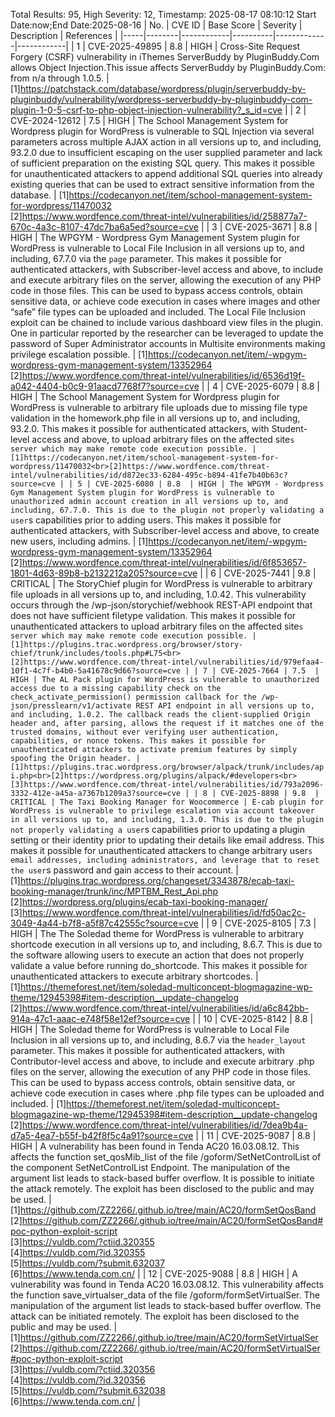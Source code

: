 Total Results: 95, High Severity: 12, Timestamp: 2025-08-17 08:10:12
Start Date:now;End Date:2025-08-16
| No. | CVE ID | Base Score | Severity | Description | References |
|-----|--------|------------|----------|-------------|------------|
| 1 | CVE-2025-49895 | 8.8  | HIGH | Cross-Site Request Forgery (CSRF) vulnerability in iThemes ServerBuddy by PluginBuddy.Com allows Object Injection.This issue affects ServerBuddy by PluginBuddy.Com: from n/a through 1.0.5. | [1]https://patchstack.com/database/wordpress/plugin/serverbuddy-by-pluginbuddy/vulnerability/wordpress-serverbuddy-by-pluginbuddy-com-plugin-1-0-5-csrf-to-php-object-injection-vulnerability?_s_id=cve |
| 2 | CVE-2024-12612 | 7.5  | HIGH | The School Management System for Wordpress plugin for WordPress is vulnerable to SQL Injection via several parameters across multiple AJAX action in all versions up to, and including, 93.2.0 due to insufficient escaping on the user supplied parameter and lack of sufficient preparation on the existing SQL query.  This makes it possible for unauthenticated attackers to append additional SQL queries into already existing queries that can be used to extract sensitive information from the database. | [1]https://codecanyon.net/item/school-management-system-for-wordpress/11470032<br>[2]https://www.wordfence.com/threat-intel/vulnerabilities/id/258877a7-670c-4a3c-8107-47dc7ba6a5ed?source=cve |
| 3 | CVE-2025-3671 | 8.8  | HIGH | The WPGYM - Wordpress Gym Management System plugin for WordPress is vulnerable to Local File Inclusion in all versions up to, and including, 67.7.0 via the `page` parameter. This makes it possible for authenticated attackers, with Subscriber-level access and above, to include and execute arbitrary files on the server, allowing the execution of any PHP code in those files. This can be used to bypass access controls, obtain sensitive data, or achieve code execution in cases where images and other “safe” file types can be uploaded and included. The Local File Inclusion exploit can be chained to include various dashboard view files in the plugin. One in particular reported by the researcher can be leveraged to update the password of Super Administrator accounts in Multisite environments making privilege escalation possible. | [1]https://codecanyon.net/item/-wpgym-wordpress-gym-management-system/13352964<br>[2]https://www.wordfence.com/threat-intel/vulnerabilities/id/6536d19f-a042-4404-b0c9-91aacd7768f7?source=cve |
| 4 | CVE-2025-6079 | 8.8  | HIGH | The School Management System for Wordpress plugin for WordPress is vulnerable to arbitrary file uploads due to missing file type validation in the homework.php file in all versions up to, and including, 93.2.0. This makes it possible for authenticated attackers, with Student-level access and above, to upload arbitrary files on the affected site`s server which may make remote code execution possible. | [1]https://codecanyon.net/item/school-management-system-for-wordpress/11470032<br>[2]https://www.wordfence.com/threat-intel/vulnerabilities/id/d872ec33-6284-495c-b894-41fe7b40b63c?source=cve |
| 5 | CVE-2025-6080 | 8.8  | HIGH | The WPGYM - Wordpress Gym Management System plugin for WordPress is vulnerable to unauthorized admin account creation in all versions up to, and including, 67.7.0. This is due to the plugin not properly validating a user`s capabilities prior to adding users. This makes it possible for authenticated attackers, with Subscriber-level access and above, to create new users, including admins. | [1]https://codecanyon.net/item/-wpgym-wordpress-gym-management-system/13352964<br>[2]https://www.wordfence.com/threat-intel/vulnerabilities/id/6f853657-1801-4d63-89b8-b2132212a205?source=cve |
| 6 | CVE-2025-7441 | 9.8  | CRITICAL | The StoryChief plugin for WordPress is vulnerable to arbitrary file uploads in all versions up to, and including, 1.0.42. This vulnerability occurs through the /wp-json/storychief/webhook REST-API endpoint that does not have sufficient filetype validation. This makes it possible for unauthenticated attackers to upload arbitrary files on the affected site`s server which may make remote code execution possible. | [1]https://plugins.trac.wordpress.org/browser/story-chief/trunk/includes/tools.php#L75<br>[2]https://www.wordfence.com/threat-intel/vulnerabilities/id/979efaa4-10f1-4c7f-b4b0-5a41678c9d66?source=cve |
| 7 | CVE-2025-7664 | 7.5  | HIGH | The AL Pack plugin for WordPress is vulnerable to unauthorized access due to a missing capability check on the check_activate_permission() permission callback for the /wp-json/presslearn/v1/activate REST API endpoint in all versions up to, and including, 1.0.2. The callback reads the client-supplied Origin header and, after parsing, allows the request if it matches one of the trusted domains, without ever verifying user authentication, capabilities, or nonce tokens. This makes it possible for unauthenticated attackers to activate premium features by simply spoofing the Origin header. | [1]https://plugins.trac.wordpress.org/browser/alpack/trunk/includes/api.php<br>[2]https://wordpress.org/plugins/alpack/#developers<br>[3]https://www.wordfence.com/threat-intel/vulnerabilities/id/793a2096-3332-412e-a45a-a7367b1209a3?source=cve |
| 8 | CVE-2025-8898 | 9.8  | CRITICAL | The Taxi Booking Manager for Woocommerce | E-cab plugin for WordPress is vulnerable to privilege escalation via account takeover in all versions up to, and including, 1.3.0. This is due to the plugin not properly validating a user`s capabilities prior to updating a plugin setting or their identity prior to updating their details like email address. This makes it possible for unauthenticated attackers to change arbitrary user`s email addresses, including administrators, and leverage that to reset the user`s password and gain access to their account. | [1]https://plugins.trac.wordpress.org/changeset/3343878/ecab-taxi-booking-manager/trunk/inc/MPTBM_Rest_Api.php<br>[2]https://wordpress.org/plugins/ecab-taxi-booking-manager/<br>[3]https://www.wordfence.com/threat-intel/vulnerabilities/id/fd50ac2c-3049-4a44-b7f8-a5f87c42555c?source=cve |
| 9 | CVE-2025-8105 | 7.3  | HIGH | The The Soledad theme for WordPress is vulnerable to arbitrary shortcode execution in all versions up to, and including, 8.6.7. This is due to the software allowing users to execute an action that does not properly validate a value before running do_shortcode. This makes it possible for unauthenticated attackers to execute arbitrary shortcodes. | [1]https://themeforest.net/item/soledad-multiconcept-blogmagazine-wp-theme/12945398#item-description__update-changelog<br>[2]https://www.wordfence.com/threat-intel/vulnerabilities/id/a6c842bb-914a-47c1-aaac-e748f58e12ef?source=cve |
| 10 | CVE-2025-8142 | 8.8  | HIGH | The Soledad theme for WordPress is vulnerable to Local File Inclusion in all versions up to, and including, 8.6.7 via the `header_layout` parameter. This makes it possible for authenticated attackers, with Contributor-level access and above, to include and execute arbitrary .php files on the server, allowing the execution of any PHP code in those files. This can be used to bypass access controls, obtain sensitive data, or achieve code execution in cases where .php file types can be uploaded and included. | [1]https://themeforest.net/item/soledad-multiconcept-blogmagazine-wp-theme/12945398#item-description__update-changelog<br>[2]https://www.wordfence.com/threat-intel/vulnerabilities/id/7dea9b4a-d7a5-4ea7-b55f-b42f8f5c4a91?source=cve |
| 11 | CVE-2025-9087 | 8.8  | HIGH | A vulnerability has been found in Tenda AC20 16.03.08.12. This affects the function set_qosMib_list of the file /goform/SetNetControlList of the component SetNetControlList Endpoint. The manipulation of the argument list leads to stack-based buffer overflow. It is possible to initiate the attack remotely. The exploit has been disclosed to the public and may be used. | [1]https://github.com/ZZ2266/.github.io/tree/main/AC20/formSetQosBand<br>[2]https://github.com/ZZ2266/.github.io/tree/main/AC20/formSetQosBand#poc-python-exploit-script<br>[3]https://vuldb.com/?ctiid.320355<br>[4]https://vuldb.com/?id.320355<br>[5]https://vuldb.com/?submit.632037<br>[6]https://www.tenda.com.cn/ |
| 12 | CVE-2025-9088 | 8.8  | HIGH | A vulnerability was found in Tenda AC20 16.03.08.12. This vulnerability affects the function save_virtualser_data of the file /goform/formSetVirtualSer. The manipulation of the argument list leads to stack-based buffer overflow. The attack can be initiated remotely. The exploit has been disclosed to the public and may be used. | [1]https://github.com/ZZ2266/.github.io/tree/main/AC20/formSetVirtualSer<br>[2]https://github.com/ZZ2266/.github.io/tree/main/AC20/formSetVirtualSer#poc-python-exploit-script<br>[3]https://vuldb.com/?ctiid.320356<br>[4]https://vuldb.com/?id.320356<br>[5]https://vuldb.com/?submit.632038<br>[6]https://www.tenda.com.cn/ |
